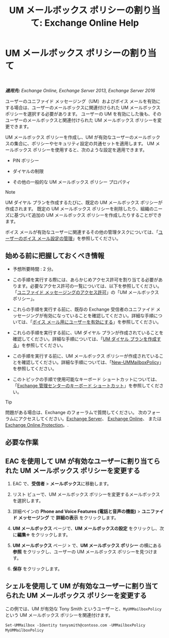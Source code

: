 ﻿---
title: 'UM メールボックス ポリシーの割り当て: Exchange Online Help'
TOCTitle: UM メールボックス ポリシーの割り当て
ms:assetid: c8da6cbe-3d22-4fff-8b5a-416b1c8adb6c
ms:mtpsurl: https://technet.microsoft.com/ja-jp/library/Bb201728(v=EXCHG.150)
ms:contentKeyID: 49896469
ms.date: 05/22/2018
mtps_version: v=EXCHG.150
ms.translationtype: HT
---

# UM メールボックス ポリシーの割り当て

 

_**適用先:** Exchange Online, Exchange Server 2013, Exchange Server 2016_

ユーザーのユニファイド メッセージング（UM）およびボイス メールを有効にする場合は、ユーザーのメールボックスに関連付けられた UM メールボックス ポリシーを選択する必要があります。 ユーザーの UM を有効にした後も、そのユーザーのメールボックスと関連付けられた UM メールボックス ポリシーを変更できます。

UM メールボックス ポリシーを作成し、UM が有効なユーザーのメールボックスの集合に、ポリシーやセキュリティ設定の共通セットを適用します。 UM メールボックス ポリシーを使用すると、次のような設定を適用できます。

  - PIN ポリシー

  - ダイヤルの制限

  - その他の一般的な UM メールボックス ポリシー プロパティ


> [!NOTE]
> UM ダイヤル プランを作成するたびに、既定の UM メールボックス ポリシーが作成されます。 既定の UM メールボックス ポリシーを削除したり、組織のニーズに基づいて追加の UM メールボックス ポリシーを作成したりすることができます。



ボイス メールが有効なユーザーに関連するその他の管理タスクについては、「[ユーザーのボイス メール設定の管理](manage-voice-mail-settings-for-a-user-exchange-2013-help.md)」を参照してください。

## 始める前に把握しておくべき情報

  - 予想所要時間 : 2 分。

  - この手順を実行する際には、あらかじめアクセス許可を割り当てる必要があります。必要なアクセス許可の一覧については、以下を参照してください。「[ユニファイド メッセージングのアクセス許可](unified-messaging-permissions-exchange-2013-help.md)」の「UM メールボックス ポリシー」。

  - これらの手順を実行する前に、既存の Exchange 受信者のユニファイド メッセージングが有効になっていることを確認してください。詳細な手順については、「[ボイス メール用にユーザーを有効にする](enable-a-user-for-voice-mail-exchange-2013-help.md)」を参照してください。

  - これらの手順を実行する前に、UM ダイヤル プランが作成されていることを確認してください。詳細な手順については、「[UM ダイヤル プランを作成する](create-a-um-dial-plan-exchange-2013-help.md)」を参照してください。

  - この手順を実行する前に、UM メールボックス ポリシーが作成されていることを確認してください。詳細な手順については、「[New-UMMailboxPolicy](https://technet.microsoft.com/ja-jp/library/aa998300\(v=exchg.150\))」を参照してください。

  - このトピックの手順で使用可能なキーボード ショートカットについては、「[Exchange 管理センターのキーボード ショートカット](keyboard-shortcuts-in-the-exchange-admin-center-exchange-online-protection-help.md)」を参照してください。


> [!TIP]
> 問題がある場合は、Exchange のフォーラムで質問してください。 次のフォーラムにアクセスしてください。<A href="https://go.microsoft.com/fwlink/p/?linkid=60612">Exchange Server</A>、 <A href="https://go.microsoft.com/fwlink/p/?linkid=267542">Exchange Online</A>、 または <A href="https://go.microsoft.com/fwlink/p/?linkid=285351">Exchange Online Protection</A>。.



## 必要な作業

## EAC を使用して UM が有効なユーザーに割り当てられた UM メールボックス ポリシーを変更する

1.  EAC で、<strong>受信者</strong> \> <strong>メールボックス</strong>に移動します。

2.  リスト ビューで、UM メールボックス ポリシーを変更するメールボックスを選択します。

3.  詳細ペインの <strong>Phone and Voice Features (電話と音声の機能)</strong> \> <strong>ユニファイド メッセージング</strong> で <strong>詳細の表示</strong> をクリックします。

4.  <strong>UM メールボックス</strong> ページで、<strong>UM メールボックスの設定</strong> をクリックし、次に<strong>編集</strong>![\[追加\] アイコン](images/JJ218640.c1e75329-d6d7-4073-a27d-498590bbb558(EXCHG.150).gif "[追加] アイコン") をクリックします。

5.  <strong>UM メールボックス</strong> ページ \> で、<strong>UM メールボックス ポリシー</strong> の横にある<strong>参照</strong> をクリックし、ユーザーの UM メールボックス ポリシーを見つけます。

6.  <strong>保存</strong> をクリックします。

## シェルを使用して UM が有効なユーザーに割り当てられた UM メールボックス ポリシーを変更する

この例では、UM が有効な Tony Smith というユーザーと、`MyUMMailboxPolicy` という UM メールボックス ポリシーを関連付けます。

    Set-UMMailbox -Identity tonysmith@contoso.com -UMMailboxPolicy MyUMMailboxPolicy

